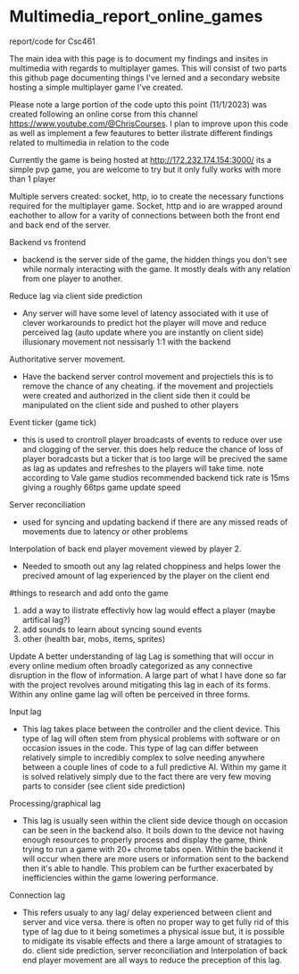 # Multimedia_report_online_games
report/code for Csc461

The main idea with this page is to document my findings and insites in multimedia with regards to multiplayer games.
This will consist of two parts this github page documenting things I've lerned and a secondary website hosting a simple multiplayer game I've created.

Please note a large portion of the code upto this point (11/1/2023) was created following an online corse from this channel https://www.youtube.com/@ChrisCourses.
I plan to improve upon this code as well as implement a few feautures to better ilistrate different findings related to multimedia in relation to the code

Currently the game is being hosted at http://172.232.174.154:3000/ its a simple pvp game, you are welcome to try but it only fully works with more than 1 player

Multiple servers created: socket, http, io to create the necessary functions required for the multiplayer game. Socket, http and io are wrapped around eachother to allow for a varity of connections between both the front end and back end of the server.

Backend vs frontend
  - backend is the server side of the game, the hidden things you don't see while normaly interacting with the game. It mostly deals with any relation from one player to another.  

Reduce lag via client side prediction
 - Any server will have some level of latency associated with it use of clever workarounds to predict hot the player will move and reduce perceived lag (auto update where you are instantly on client side) illusionary movement not nessisarly 1:1 with the backend

Authoritative server movement.
 - Have the backend server control movement and projectiels this is to remove the chance of any cheating. if the movement and projectiels were created and authorized in the client side then it could be manipulated on the client side and pushed to other players

Event ticker (game tick) 
 - this is used to crontroll player broadcasts of events to reduce over use and clogging of the server. this does help reduce the chance of loss of player boradcasts but a ticker that is too large will be precived the same as lag as updates and refreshes to the players will take time. note according to Vale game studios recommended backend tick rate is 15ms giving a roughly 66tps game update speed

Server reconciliation 
 - used for syncing and updating backend if there are any missed reads of movements due to latency or other problems

Interpolation of back end player movement viewed by player 2. 
 - Needed to smooth out any lag related choppiness and helps lower the precived amount of lag experienced by the player on the client end


#things to research and add onto the game 
1. add a way to ilistrate effectivly how lag would effect a player (maybe artifical lag?)
2. add sounds to learn about syncing sound events
3. other (health bar, mobs, items, sprites)

Update
A better understanding of lag 
  Lag is something that will occur in every online medium often broadly categorized as any connective disruption in the flow of information. A large part of what I have done so far with the project revolves around mitigating this lag in each of its forms. Within any online game lag will often be perceived in three forms. 

Input lag
  - This lag takes place between the controller and the client device. This type of lag will often stem from physical problems with software or on occasion issues in the code. This type of lag can differ between relatively simple to incredibly complex to solve needing anywhere between a couple lines of code to a full predictive AI. Within my game it is solved relatively simply due to the fact there are very few moving parts to consider (see client side prediction)

Processing/graphical lag
 - This lag is usually seen within the client side device though on occasion can be seen in the backend also. It boils down to the device not having enough resources to properly process and display the game, think trying to run a game with 20+ chrome tabs open. Within the backend it will occur when there are more users or information sent to the backend then it's able to handle. This problem can be further exacerbated by inefficiencies within the game lowering performance.

Connection lag
 - This refers usualy to any lag/ delay experienced between client and server and vice versa. there is often no proper way to get fully rid of this type of lag due to it being sometimes a physical issue but, it is possible to midigate its visable effects and there a large amount of stratagies to do. client side prediction, server reconciliation and Interpolation of back end player movement are all ways to reduce the preception of this lag.

